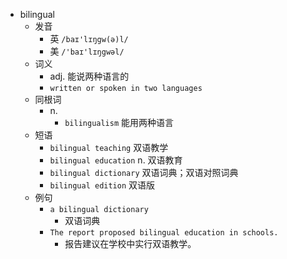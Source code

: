 - bilingual
  - 发音
    - 英 `/baɪ'lɪŋgw(ə)l/`
    - 美 `/'baɪ'lɪŋgwəl/`
  - 词义
    - adj. 能说两种语言的
    - `written or spoken in two languages`
  - 同根词
    - n.
      - `bilingualism` 能用两种语言
  - 短语
    - `bilingual teaching` 双语教学 
    - `bilingual education` n. 双语教育 
    - `bilingual dictionary` 双语词典；双语对照词典 
    - `bilingual edition` 双语版 
  - 例句
    - `a bilingual dictionary`
      - 双语词典
    - `The report proposed bilingual education in schools.`
      - 报告建议在学校中实行双语教学。

